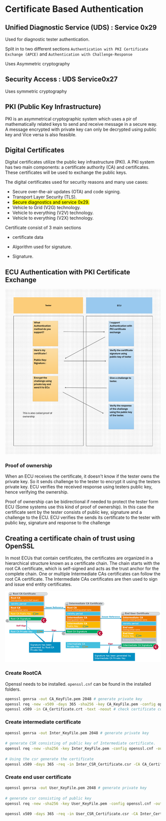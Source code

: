 # Certificate Based Authentication

## Unified Diagnostic Service (UDS) : Service 0x29

Used for diagnostic tester authentication.

Split in to two different sections `Authentication with PKI Certificate Exchange (APCE)` and `Authentication with Challenge-Response` 

Uses Asymmetric cryptography

## Security Access : UDS Service0x27

Uses symmetric cryptography 

## PKI (Public Key Infrastructure)

PKI is an asymmetrical cryptographic system which uses a pir of mathematically related  keys to send and receive message in a secure way. A message encrypted with private key can only be decrypted using public key and Vice versa is also feasible.

## Digital Certificates

Digital certificates utilize the public key infrastructure (PKI). A PKI system has two main components: a certificate authority (CA) and certificates. These certificates will be used to exchange the public keys.

The digital certificates used for security reasons and many use cases:

- Secure over-the-air updates (OTA) and code signing.
- Transport Layer Security (TLS).
- <mark>Secure diagnostics and service 0x29.</mark>
- Vehicle to Grid (V2G) technology.
- Vehicle to everything (V2V) technology.
- Vehicle to everything (V2X) technology.

Certificate consist of 3 main sections

- certificate data

- Algorithm used for signature.

- Signature.

## ECU Authentication with PKI Certificate Exchange

![a](https://github.com/cassini1010/documentations/blob/master/images/ECUAuthentication.png)

### Proof of ownership

When an ECU receives the certificate, it doesn't know if the tester owns the private key. So it sends challenge to the tester to encrypt it using the testers private key. ECU verifies the received response using testers public key, hence verifying the ownership.

Proof of ownership can be bidirectional if needed to protect the tester form ECU (Some systems use this kind of proof of ownership). In this case the certificate sent by the tester consists of public key, signature and a challenge to the ECU. ECU verifies the sends its certificate to the tester with public key, signature and response to the challenge

## Creating a certificate chain of trust using OpenSSL

In most ECUs that contain certificates, the certificates are organized in a hierarchical structure known as a certificate chain. The chain starts with the root CA certificate, which is self-signed and acts as the trust anchor for the complete chain. One or multiple Intermediate CAs certificates can follow the root CA certificate. The Intermediate CAs certificates are then used to sign and issue end entity certificates.

![a](https://github.com/cassini1010/documentations/blob/master/images/KB0014855_3.png)

### Create RootCA

Openssl needs to be installed. `openssl.cnf` can be found in the installed folders.

```bash
openssl genrsa -out CA_KeyFile.pem 2048 # generate private key
openssl req -new -x509 -days 365 -sha256 -key CA_KeyFile.pem -config openssl.cnf -out CA_Certificate.crt
openssl x509 -in CA_Certificate.crt -text -noout # check certificate content
```

### Create intermediate certificate

```bash
openssl genrsa -out Inter_KeyFile.pem 2048 # generate private key

# generate CSR consisting of public key of Intermediate certificate.
openssl req -new -sha256 -key Inter_KeyFile.pem -config openssl.cnf -out Inter_CSR_Certificate.csr

# Using the csr generate the certificate
openssl x509 -days 365 -req -in Inter_CSR_Certificate.csr -CA CA_Certificate.crt -CAkey CA_KeyFile.pem -CAcreateserial -out Inter_Certificate.crt
```

### Create end user certificate

```bash
openssl genrsa -out User_KeyFile.pem 2048 # generate private key

# generate csr consisting of public key
openssl req -new -sha256 -key User_KeyFile.pem -config openssl.cnf -out User_CSR_Certificate.csr

openssl x509 -days 365 -req -in User_CSR_Certificate.csr -CA Inter_Certificate.crt -CAkey Inter_KeyFile.pem -CAcreateserial -out User_Certificate.crt
```
